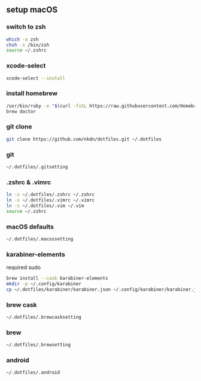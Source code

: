 ## setup macOS

### switch to zsh

```bash
which -a zsh
chsh -s /bin/zsh
source ~/.zshrc
```

### xcode-select

```bash
xcode-select --install
```

### install homebrew

```bash
/usr/bin/ruby -e "$(curl -fsSL https://raw.githubusercontent.com/Homebrew/install/master/install)"
brew doctor
```

### git clone

```bash
git clone https://github.com/nkdn/dotfiles.git ~/.dotfiles
```

### git

```bash
~/.dotfiles/.gitsetting
```

### .zshrc & .vimrc

```bash
ln -s ~/.dotfiles/.zshrc ~/.zshrc
ln -s ~/.dotfiles/.vimrc ~/.vimrc
ln -s ~/.dotfiles/.vim ~/.vim
source ~/.zshrc
```

### macOS defaults

```bash
~/.dotfiles/.macossetting
```

### karabiner-elements

required sudo

```bash
brew install --cask karabiner-elements
mkdir -p ~/.config/karabiner
cp ~/.dotfiles/karabiner/karabiner.json ~/.config/karabiner/karabiner.json
```

### brew cask

```bash
~/.dotfiles/.brewcasksetting
```

### brew

```bash
~/.dotfiles/.brewsetting
```

### android

```bash
~/.dotfiles/.android
```
